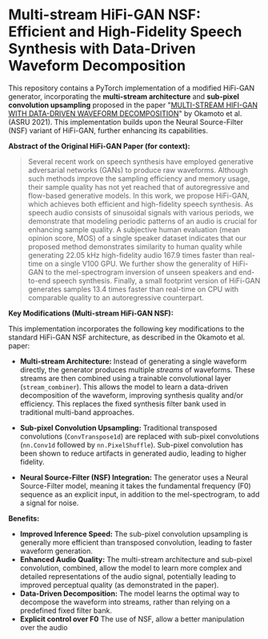 # Multi-stream HiFi-GAN NSF: Efficient and High-Fidelity Speech Synthesis with Data-Driven Waveform Decomposition

This repository contains a PyTorch implementation of a modified HiFi-GAN generator, incorporating the **multi-stream architecture** and **sub-pixel convolution upsampling** proposed in the paper "[MULTI-STREAM HIFI-GAN WITH DATA-DRIVEN WAVEFORM DECOMPOSITION](https://ast-astrec.nict.go.jp/release/preprints/preprint_asru_2021_okamoto.pdf)" by Okamoto et al. (ASRU 2021).  This implementation builds upon the Neural Source-Filter (NSF) variant of HiFi-GAN, further enhancing its capabilities.

**Abstract of the Original HiFi-GAN Paper (for context):**

> Several recent work on speech synthesis have employed generative adversarial networks (GANs) to produce raw waveforms. Although such methods improve the sampling efficiency and memory usage, their sample quality has not yet reached that of autoregressive and flow-based generative models. In this work, we propose HiFi-GAN, which achieves both efficient and high-fidelity speech synthesis. As speech audio consists of sinusoidal signals with various periods, we demonstrate that modeling periodic patterns of an audio is crucial for enhancing sample quality. A subjective human evaluation (mean opinion score, MOS) of a single speaker dataset indicates that our proposed method demonstrates similarity to human quality while generating 22.05 kHz high-fidelity audio 167.9 times faster than real-time on a single V100 GPU. We further show the generality of HiFi-GAN to the mel-spectrogram inversion of unseen speakers and end-to-end speech synthesis. Finally, a small footprint version of HiFi-GAN generates samples 13.4 times faster than real-time on CPU with comparable quality to an autoregressive counterpart.

**Key Modifications (Multi-stream HiFi-GAN NSF):**

This implementation incorporates the following key modifications to the standard HiFi-GAN NSF architecture, as described in the Okamoto et al. paper:

*   **Multi-stream Architecture:**  Instead of generating a single waveform directly, the generator produces multiple *streams* of waveforms. These streams are then combined using a trainable convolutional layer (`stream_combiner`). This allows the model to learn a data-driven decomposition of the waveform, improving synthesis quality and/or efficiency.  This replaces the fixed synthesis filter bank used in traditional multi-band approaches.

*   **Sub-pixel Convolution Upsampling:**  Traditional transposed convolutions (`ConvTranspose1d`) are replaced with sub-pixel convolutions (`nn.Conv1d` followed by `nn.PixelShuffle`).  Sub-pixel convolution has been shown to reduce artifacts in generated audio, leading to higher fidelity.

*   **Neural Source-Filter (NSF) Integration:** The generator uses a Neural Source-Filter model, meaning it takes the fundamental frequency (F0) sequence as an explicit input, in addition to the mel-spectrogram, to add a signal for noise.

**Benefits:**

*   **Improved Inference Speed:** The sub-pixel convolution upsampling is generally more efficient than transposed convolution, leading to faster waveform generation.
*   **Enhanced Audio Quality:** The multi-stream architecture and sub-pixel convolution, combined, allow the model to learn more complex and detailed representations of the audio signal, potentially leading to improved perceptual quality (as demonstrated in the paper).
*   **Data-Driven Decomposition:**  The model learns the optimal way to decompose the waveform into streams, rather than relying on a predefined fixed filter bank.
* **Explicit control over F0** The use of NSF, allow a better manipulation over the audio
